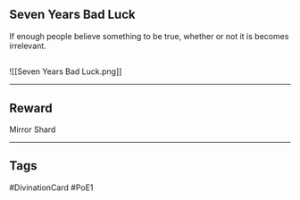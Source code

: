 ## Seven Years Bad Luck
If enough people believe something to be true, whether or not it is becomes irrelevant.
## 
![[Seven Years Bad Luck.png]]

---
## Reward
Mirror Shard

---
## Tags
#DivinationCard
#PoE1